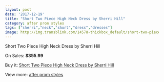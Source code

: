 ```yaml
---
layout: post
date: '2017-12-19'
title: "Short Two Piece High Neck Dress by Sherri Hill"
category: after prom styles
tags: ["sherri","neck","short","dress","dresses"]
image: http://img.transblink.com/14578-thickbox_default/short-two-piece-high-neck-dress-by-sherri-hill.jpg
---
```

Short Two Piece High Neck Dress by Sherri Hill

On Sales: **$355.99**
<a href="https://www.transblink.com/en/after-prom-styles/4662-short-two-piece-high-neck-dress-by-sherri-hill.html"><amp-img layout="responsive" width="600" height="600" src="//img.transblink.com/14578-thickbox_default/short-two-piece-high-neck-dress-by-sherri-hill.jpg" alt="Short Two Piece High Neck Dress by Sherri Hill 0" /></a>
<a href="https://www.transblink.com/en/after-prom-styles/4662-short-two-piece-high-neck-dress-by-sherri-hill.html"><amp-img layout="responsive" width="600" height="600" src="//img.transblink.com/14580-thickbox_default/short-two-piece-high-neck-dress-by-sherri-hill.jpg" alt="Short Two Piece High Neck Dress by Sherri Hill 1" /></a>
<a href="https://www.transblink.com/en/after-prom-styles/4662-short-two-piece-high-neck-dress-by-sherri-hill.html"><amp-img layout="responsive" width="600" height="600" src="//img.transblink.com/14579-thickbox_default/short-two-piece-high-neck-dress-by-sherri-hill.jpg" alt="Short Two Piece High Neck Dress by Sherri Hill 2" /></a>

Buy it: [Short Two Piece High Neck Dress by Sherri Hill](https://www.transblink.com/en/after-prom-styles/4662-short-two-piece-high-neck-dress-by-sherri-hill.html "Short Two Piece High Neck Dress by Sherri Hill")

View more: [after prom styles](https://www.transblink.com/en/55-after-prom-styles "after prom styles")
